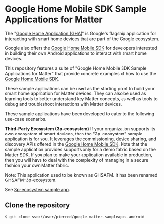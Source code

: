 # Google Home Mobile SDK Sample Applications for Matter

The "[Google Home Application (GHA)](https://play.google.com/store/apps/details?id=com.google.android.apps.chromecast.app)"
is Google's flagship application for interacting with smart home
devices that are part of the Google ecosystem.

Google also offers the [Google Home Mobile SDK](https://developers.home.google.com/mobile-sdk) 
for developers interested in building their own Android applications to interact with
smart home devices.

This repository features a suite of "Google Home Mobile SDK Sample Applications for Matter"
that provide concrete examples of how to
use the [Google Home Mobile SDK](https://developers.home.google.com/mobile-sdk).

These sample applications can be used as the starting point to build your
smart home application for Matter devices.
They can also be used as learning tools to better understand key Matter concepts, as well as tools
to debug and troubleshoot interactions with Matter devices.

These sample applications have been developed to cater to the following use-case 
scenarios.

**Third-Party Ecosystem (3p-ecosystem)**
If your organization supports its own ecosystem of smart devices, then the "3p-ecosystem"
sample application is for you. It leverages the commissioning, device sharing, and discovery
APIs offered in the [Google Home Mobile SDK](https://developers.home.google.com/mobile-sdk).
Note that the sample application provides supports only for a demo fabric based on the Matter SDK.
If you plan to make your application available in production, then you will have to deal
with the complexity of managing in a secure fashion your own Matter fabric.

Note: This application used to be known as GHSAFM. It has been renamed GHSAFM-3p-ecosystem.

See [3p-ecosystem sample app](3p-ecosystem/).

## Clone the repository

```console
$ git clone sso://user/pierred/google-matter-sampleapps-android
```

